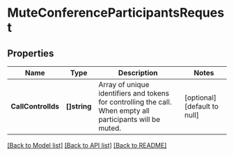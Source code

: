# MuteConferenceParticipantsRequest

## Properties
Name | Type | Description | Notes
------------ | ------------- | ------------- | -------------
**CallControlIds** | **[]string** | Array of unique identifiers and tokens for controlling the call. When empty all participants will be muted. | [optional] [default to null]

[[Back to Model list]](../README.md#documentation-for-models) [[Back to API list]](../README.md#documentation-for-api-endpoints) [[Back to README]](../README.md)

